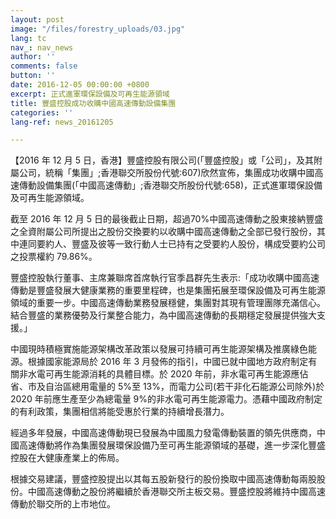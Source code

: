 ```yaml
---
layout: post
image: "/files/forestry_uploads/03.jpg"
lang: tc
nav_: nav_news
author: ''
comments: false
button: ''
date: 2016-12-05 00:00:00 +0800
excerpt: 正式進軍環保設備及可再生能源領域
title: 豐盛控股成功收購中國高速傳動設備集團
categories: ''
lang-ref: news_20161205

---
```

【2016 年 12 月 5 日，香港】豐盛控股有限公司(「豐盛控股」或「公司」，及其附屬公司，統稱「集團」;香港聯交所股份代號:607)欣然宣佈，集團成功收購中國高速傳動設備集團(「中國高速傳動」;香港聯交所股份代號:658)，正式進軍環保設備及可再生能源領域。

截至 2016 年 12 月 5 日的最後截止日期，超過70%中國高速傳動之股東接納豐盛之全資附屬公司所提出之股份交換要約以收購中國高速傳動之全部已發行股份，其中連同要約人、豐盛及彼等一致行動人士已持有之受要約人股份，構成受要約公司之投票權約 79.86%。

豐盛控股執行董事、主席兼聯席首席執行官季昌群先生表示:「成功收購中國高速傳動是豐盛發展大健康業務的重要里程碑，也是集團拓展至環保設備及可再生能源領域的重要一步。中國高速傳動業務發展穩健，集團對其現有管理團隊充滿信心。結合豐盛的業務優勢及行業整合能力，為中國高速傳動的長期穩定發展提供強大支援。」

中國現時積極實施能源架構改革政策以發展可持續可再生能源架構及推廣綠色能源。根據國家能源局於 2016 年 3 月發佈的指引，中國已就中國地方政府制定有關非水電可再生能源消耗的具體目標。於 2020 年前，非水電可再生能源應佔省、市及自治區總用電量的 5%至 13%，而電力公司(若干非化石能源公司除外)於 2020 年前應生產至少為總電量 9%的非水電可再生能源電力。憑藉中國政府制定的有利政策，集團相信將能受惠於行業的持續增長潛力。

經過多年發展，中國高速傳動現已發展為中國風力發電傳動裝置的領先供應商，中國高速傳動將作為集團發展環保設備乃至可再生能源領域的基礎，進一步深化豐盛控股在大健康產業上的佈局。

根據交易建議，豐盛控股提出以其每五股新發行的股份換取中國高速傳動每兩股股份。中國高速傳動之股份將繼續於香港聯交所主板交易。豐盛控股將維持中國高速傳動於聯交所的上市地位。